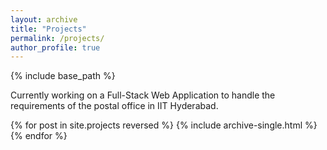 ```yaml
---
layout: archive
title: "Projects"
permalink: /projects/
author_profile: true
---
```


{% include base_path %}

Currently working on a Full-Stack Web Application to handle the requirements of the postal office in IIT Hyderabad.





{% for post in site.projects reversed %}
  {% include archive-single.html %}
{% endfor %}
